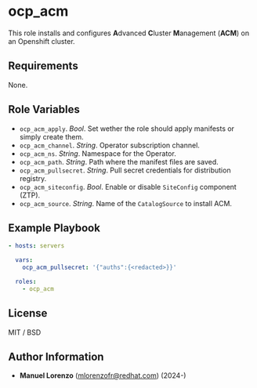 # ocp_acm
This role installs and configures **A**dvanced **C**luster **M**anagement (**ACM**) on an Openshift cluster.

## Requirements
None.

## Role Variables
* `ocp_acm_apply`. _Bool_. Set wether the role should apply manifests or simply create them.
* `ocp_acm_channel`. _String_. Operator subscription channel.
* `ocp_acm_ns`. _String_. Namespace for the Operator.
* `ocp_acm_path`. _String_. Path where the manifest files are saved.
* `ocp_acm_pullsecret`. _String_. Pull secret credentials for distribution registry.
* `ocp_acm_siteconfig`. _Bool_. Enable or disable `SiteConfig` component (ZTP).
* `ocp_acm_source`. _String_. Name of the `CatalogSource` to install ACM.

## Example Playbook
```yaml
- hosts: servers

  vars:
    ocp_acm_pullsecret: '{"auths":{<redacted>}}'

  roles:
    - ocp_acm
```

## License
MIT / BSD

## Author Information
 - **Manuel Lorenzo** (mlorenzofr@redhat.com) (2024-)
